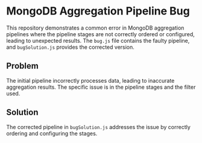 # MongoDB Aggregation Pipeline Bug
This repository demonstrates a common error in MongoDB aggregation pipelines where the pipeline stages are not correctly ordered or configured, leading to unexpected results.  The `bug.js` file contains the faulty pipeline, and `bugSolution.js` provides the corrected version.

## Problem
The initial pipeline incorrectly processes data, leading to inaccurate aggregation results.  The specific issue is in the pipeline stages and the filter used. 

## Solution
The corrected pipeline in `bugSolution.js` addresses the issue by correctly ordering and configuring the stages.